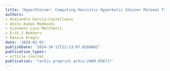 ```yaml
---
title: 'HyperSteiner: Computing Heuristic Hyperbolic Steiner Minimal Trees'
authors:
- Alejandro Garcı́a-Castellanos
- Aniss Aiman Medbouhi
- Giovanni Luca Marchetti
- Erik J Bekkers
- Danica Kragic
date: '2024-01-01'
publishDate: '2024-10-11T12:13:07.028486Z'
publication_types:
- article-journal
publication: '*arXiv preprint arXiv:2409.05671*'
---
```

